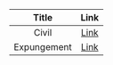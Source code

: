 | Title | Link |
| :---: | :---: |
| Civil | [Link](https://docs.google.com/forms/d/e/1FAIpQLScnrczjoAlGUcJD4zVPaImQuSSzaEdPHHsWIToqlTN6B1Z3Iw/viewform) |
| Expungement | [Link](https://docs.google.com/forms/d/e/1FAIpQLScbRCgIObnlyfdeftJ2tLV25eKRMlMDEuBBnSB8fTKGCjjh5A/viewform) |
